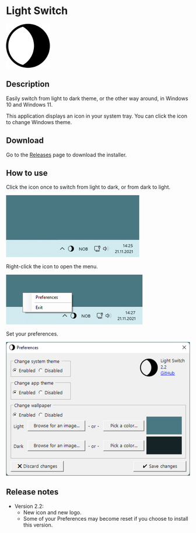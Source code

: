 # Light Switch

<img src="Readme/Logo.png" width="120" height="120">

## Description

Easily switch from light to dark theme, or the other way around, in Windows 10 and Windows 11.

This application displays an icon in your system tray. You can click the icon to change Windows theme.

## Download

Go to the [Releases](https://github.com/wireless-r/Light-Switch/releases) page to download the installer.

## How to use

Click the icon once to switch from light to dark, or from dark to light.

![Screenshot](Readme/Screen.gif)

Right-click the icon to open the menu.

![Screenshot](Readme/Context-Menu.png)

Set your preferences.

![Screenshot](Readme/Preferences.png)

## Release notes

- Version 2.2:
  - New icon and new logo.
  - Some of your Preferences may become reset if you choose to install this version.
